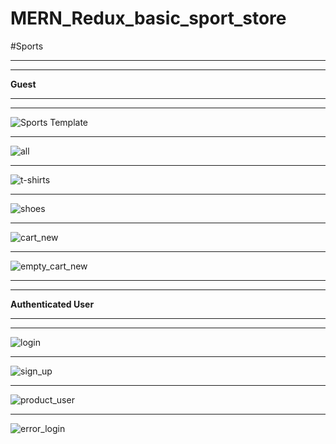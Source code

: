 # MERN_Redux_basic_sport_store
#Sports

**********************************************************
**********************************************************
**************************************Guest**************************************
**********************************************************
**********************************************************

![Sports Template](https://user-images.githubusercontent.com/47604307/187811077-a81c7d95-5f20-4b72-b229-7b848852b281.png)
___________________________________________________________________________________________________________________________
![all](https://user-images.githubusercontent.com/47604307/187811064-858c71eb-f4c2-4140-b83e-5cf73ba0ebf2.png)
___________________________________________________________________________________________________________________________
![t-shirts](https://user-images.githubusercontent.com/47604307/187811084-e9cf491c-d735-4023-a4b2-bc6514a60a9f.png)
___________________________________________________________________________________________________________________________
![shoes](https://user-images.githubusercontent.com/47604307/187811074-63d4a1ed-3e92-4435-9141-cf31efef0264.png)
___________________________________________________________________________________________________________________________
![cart_new](https://user-images.githubusercontent.com/47604307/187944616-9fa80ca7-1de4-4843-bb41-7e8df8c561f0.png)
___________________________________________________________________________________________________________________________
![empty_cart_new](https://user-images.githubusercontent.com/47604307/187944622-1c905be4-44a7-4213-8ad0-abbd05670a89.png)

**********************************************************
**********************************************************
**************************************Authenticated User**************************************
**********************************************************
**********************************************************


![login](https://user-images.githubusercontent.com/47604307/189436906-f2302d33-2992-4259-ba23-87bc65eb78e2.png)
___________________________________________________________________________________________________________________________
![sign_up](https://user-images.githubusercontent.com/47604307/189436915-e7d0f24c-82c0-4e80-94cb-d01a8f9cbdea.png)
___________________________________________________________________________________________________________________________
![product_user](https://user-images.githubusercontent.com/47604307/189436908-c448bca7-7a6f-41d6-90da-9cc7813be2a5.png)
___________________________________________________________________________________________________________________________
![error_login](https://user-images.githubusercontent.com/47604307/189436899-065ef981-f544-4412-b4e7-097104675d88.png)
